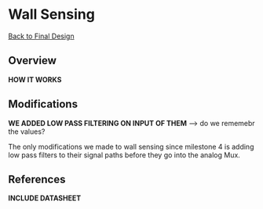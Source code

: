 # Wall Sensing

[Back to Final Design](https://nas256.github.io/ece3400_team13/Final_Design/finaldesign_home)

## Overview

**HOW IT WORKS**

## Modifications

**WE ADDED LOW PASS FILTERING ON INPUT OF THEM** --> do we rememebr the values?

The only modifications we made to wall sensing since milestone 4 is adding low pass filters to their signal paths before they go into the analog Mux.

## References

**INCLUDE DATASHEET**


